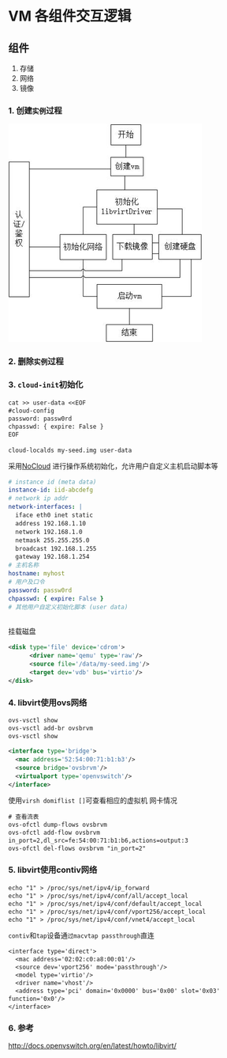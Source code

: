 # VM 各组件交互逻辑

## 组件
1. 存储
2. 网络
3. 镜像

### 1. 创建`实例`过程
![avator](./vm_sd.jpg)

### 2. 删除`实例`过程


### 3. `cloud-init`初始化
```shell script
cat >> user-data <<EOF
#cloud-config
password: passw0rd
chpasswd: { expire: False }
EOF

cloud-localds my-seed.img user-data
```
采用[NoCloud](https://cloudinit.readthedocs.io/en/latest/topics/datasources/nocloud.html)
进行操作系统初始化，允许用户自定义主机启动脚本等
```yaml
# instance id (meta data) 
instance-id: iid-abcdefg
# network ip addr
network-interfaces: |
  iface eth0 inet static
  address 192.168.1.10
  network 192.168.1.0
  netmask 255.255.255.0
  broadcast 192.168.1.255
  gateway 192.168.1.254
# 主机名称 
hostname: myhost
# 用户及口令
password: passw0rd
chpasswd: { expire: False }
# 其他用户自定义初始化脚本 (user data)
 
```
挂载磁盘
```xml
<disk type='file' device='cdrom'>
      <driver name='qemu' type='raw'/>
      <source file='/data/my-seed.img'/>
      <target dev='vdb' bus='virtio'/>
</disk>
``` 
### 4. libvirt使用ovs网络
```shell script
ovs-vsctl show 
ovs-vsctl add-br ovsbrvm
ovs-vsctl show
```
```xml
<interface type='bridge'>
  <mac address='52:54:00:71:b1:b3'/>
  <source bridge='ovsbrvm'/>
  <virtualport type='openvswitch'/>
</interface>
```

使用`virsh domiflist []`可查看相应的虚拟机 网卡情况

```shell script
# 查看流表
ovs-ofctl dump-flows ovsbrvm
ovs-ofctl add-flow ovsbrvm in_port=2,dl_src=fe:54:00:71:b1:b6,actions=output:3
ovs-ofctl del-flows ovsbrvm "in_port=2"
```


### 5. libvirt使用contiv网络 
```shell script
echo "1" > /proc/sys/net/ipv4/ip_forward
echo "1" > /proc/sys/net/ipv4/conf/all/accept_local
echo "1" > /proc/sys/net/ipv4/conf/default/accept_local
echo "1" > /proc/sys/net/ipv4/conf/vport256/accept_local
echo "1" > /proc/sys/net/ipv4/conf/vnet4/accept_local
```
`contiv`和`tap`设备通`过macvtap passthrough`直连
```shell script
<interface type='direct'>
  <mac address='02:02:c0:a8:00:01'/>
  <source dev='vport256' mode='passthrough'/>
  <model type='virtio'/>
  <driver name='vhost'/>
  <address type='pci' domain='0x0000' bus='0x00' slot='0x03' function='0x0'/>
</interface>
```


### 6. 参考
http://docs.openvswitch.org/en/latest/howto/libvirt/